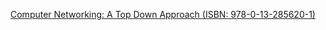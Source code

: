 [Computer Networking: A Top Down Approach (ISBN: 978-0-13-285620-1)](https://www.amazon.com/Computer-Networking-Top-Down-Approach-6th/dp/0132856204/)
